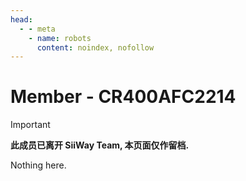 ```yaml
---
head:
  - - meta
    - name: robots
      content: noindex, nofollow
---
```


# Member - CR400AFC2214

> [!IMPORTANT]
> **此成员已离开 SiiWay Team, 本页面仅作留档.**

Nothing here.